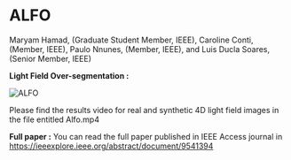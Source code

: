 # ALFO
Maryam Hamad, (Graduate Student Member, IEEE), Caroline Conti, (Member, IEEE), Paulo Nnunes, (Member, IEEE), and Luis Ducla Soares, (Senior Member, IEEE)

**Light Field Over-segmentation :**

![ALFO](https://user-images.githubusercontent.com/38579988/136948991-c4b2fe75-01cf-44d2-8314-b789f9caaeec.PNG)


Please find the results video for real and synthetic 4D light field images in the file entitled Alfo.mp4 

**Full paper :**
You can read the full paper published in IEEE Access journal in https://ieeexplore.ieee.org/abstract/document/9541394
